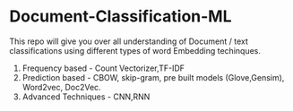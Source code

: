 # Document-Classification-ML
This repo will give you over all understanding of Document / text classifications using different types of word Embedding techinques.
1. Frequency based  - Count Vectorizer,TF-IDF
2. Prediction based - CBOW, skip-gram, pre built models (Glove,Gensim), Word2vec, Doc2Vec.
3. Advanced Techniques  - CNN,RNN

